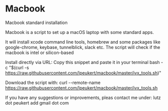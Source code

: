 # Macbook
Macbook standard installation

Macbook is a script to set up a macOS laptop with some standard apps.

It will install xcode command line tools, homebrew and some packages like google-chrome, keybase, tunnelblick, slack etc.
The script will check if the macbook is intel or silicon-based

Install directly via URL:
Copy this snippet and paste it in your terminal
bash -c "$(curl -s https://raw.githubusercontent.com/lpeukert/macbook/master/ivx_tools.sh)"


Download the script with:
curl --remote-name https://raw.githubusercontent.com/lpeukert/macbook/master/ivx_tools.sh

If you have any suggestions or improvements, pleas contact me under: lutz dot peukert add gmail dot com
